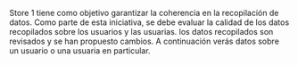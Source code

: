 Store 1 tiene como objetivo garantizar la coherencia en la recopilación de datos. Como parte de esta iniciativa, se debe evaluar la calidad de los datos recopilados sobre los usuarios y las usuarias.  los datos recopilados son revisados y se han propuesto cambios. A continuación verás datos sobre un usuario o una usuaria en particular.
